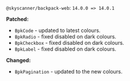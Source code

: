 `@skyscanner/backpack-web`: `14.0.0 => 14.0.1`

**Patched:**
  - `BpkCode` - updated to latest colours.
  - `BpkRadio` - fixed disabled on dark colours.
  - `BpkCheckbox` - fixed disabled on dark colours.
  - `BpkLabel` - fixed disabled on dark colours.


**Changed:**
  - `BpkPagination` - updated to the new colours.
